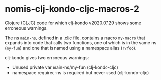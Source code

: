 # nomis-clj-kondo-cljc-macros-2

Clojure (CLJC) code for which clj-kondo v2020.07.29 shows some erroneous warnings.

The ns `main-ns`, defined in a .cljc file, contains a macro `my-macro` that expands into code that calls two functions, one of which is in the same ns (`my-fun`) and one that is named using a namespace alias (`r/foo`).

clj-kondo gives two erroneous warnings:

- Unused private var main-ns/my-fun (clj-kondo-cljc)
- namespace required-ns is required but never used (clj-kondo-cljc)
